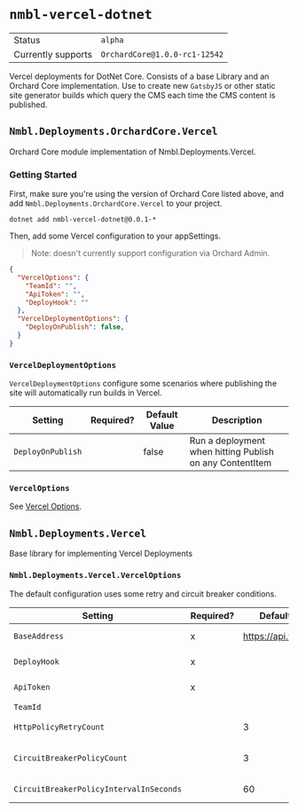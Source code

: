 # `nmbl-vercel-dotnet`

|        |         |
| ------ | ------- |
| Status | `alpha` |
| Currently supports | `OrchardCore@1.0.0-rc1-12542` |

Vercel deployments for DotNet Core. Consists of a base Library and an Orchard Core implementation. Use to create new `GatsbyJS` or other static site generator builds which query the CMS each time the CMS content is published.

## `Nmbl.Deployments.OrchardCore.Vercel`

Orchard Core module implementation of Nmbl.Deployments.Vercel.

### Getting Started

First, make sure you're using the version of Orchard Core listed above, and add `Nmbl.Deployments.OrchardCore.Vercel` to your project.

```
dotnet add nmbl-vercel-dotnet@0.0.1-*
```

Then, add some Vercel configuration to your appSettings.

> Note: doesn't currently support configuration via Orchard Admin.

```json
{
  "VercelOptions": {
    "TeamId": "",
    "ApiToken": "",
    "DeployHook": ""
  },
  "VercelDeploymentOptions": {
    "DeployOnPublish": false,
  }
}
```

### `VercelDeploymentOptions`

`VercelDeploymentOptions` configure some scenarios where publishing the site will automatically run builds in Vercel.

| Setting | Required? | Default Value | Description |
| ------- | --------- | ------------- | ----------- |
| `DeployOnPublish` | | false | Run a deployment when hitting Publish on any ContentItem |

### `VercelOptions`

See [Vercel Options](#NmblVercelVercelOptions).

## `Nmbl.Deployments.Vercel`

Base library for implementing Vercel Deployments

### `Nmbl.Deployments.Vercel.VercelOptions`

The default configuration uses some retry and circuit breaker conditions.

| Setting | Required? | Default Value | Description |
| ------- | ----------| ------------- | ----------- |
| `BaseAddress` | x | https://api.vercel.com | The base address of the Vercel endpoint. |
| `DeployHook` | x | | Vercel Deploy Hook Key, required for running deployments. |
| `ApiToken` | x | | Vercel Api Token for reading Deployment Info. |
| `TeamId` | | | ID of your Vercel Team, if applicable.
| `HttpPolicyRetryCount` | | 3 | Number of times to retry requests after transient http failures. |
| `CircuitBreakerPolicyCount` | | 3 | Number of times to fail before breaking, for `CircuitBreakerPolicyIntervalInSeconds`. |
| `CircuitBreakerPolicyIntervalInSeconds` | | 60 | Seconds to break when Circuit Breaker is "open". |
